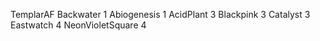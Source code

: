 TemplarAF
Backwater 1
Abiogenesis 1
AcidPlant 3
Blackpink 3
Catalyst 3
Eastwatch 4
NeonVioletSquare 4